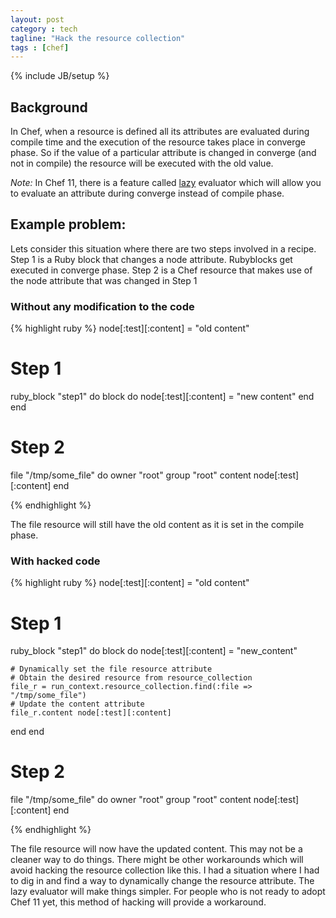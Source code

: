 ```yaml
---
layout: post
category : tech
tagline: "Hack the resource collection"
tags : [chef]
---
```

{% include JB/setup %}

## Background

In Chef, when a resource is defined all its attributes are evaluated during
compile time and the execution of the resource takes place in converge phase.
So if the value of a particular attribute is changed in converge
(and not in compile) the resource will be executed with the old value.

_Note:_ In Chef 11, there is a feature called
[lazy](http://tickets.opscode.com/browse/CHEF-1814) evaluator which will allow
you to evaluate an attribute during converge instead of compile phase.

## Example problem:
Lets consider this situation where there are two steps involved in a recipe.
Step 1 is a Ruby block that changes a node attribute. Rubyblocks get executed
in converge phase. Step 2 is a Chef resource that makes use of the node
attribute that was changed in Step 1

### Without any modification to the code

{% highlight ruby %}
node[:test][:content] = "old content"

# Step 1
ruby_block "step1" do
  block do
    node[:test][:content] = "new content"
  end
end

# Step 2
file "/tmp/some_file" do
  owner "root"
  group "root"
  content node[:test][:content]
end

{% endhighlight %}

The file resource will still have the old content as it is set in the compile
phase.

### With hacked code

{% highlight ruby %}
node[:test][:content] = "old content"

# Step 1
ruby_block "step1" do
  block do
    node[:test][:content] = "new_content"

    # Dynamically set the file resource attribute
    # Obtain the desired resource from resource_collection
    file_r = run_context.resource_collection.find(:file => "/tmp/some_file")
    # Update the content attribute
    file_r.content node[:test][:content]
  end
end

# Step 2
file "/tmp/some_file" do
  owner "root"
  group "root"
  content node[:test][:content]
end

{% endhighlight %}

The file resource will now have the updated content. This may not be a cleaner
way to do things. There might be other workarounds which will avoid hacking the
resource collection like this. I had a situation where I had to dig in and find
a way to dynamically change the resource attribute. The lazy evaluator will
make things simpler. For people who is not ready to adopt Chef 11 yet, this
method of hacking will provide a workaround.
